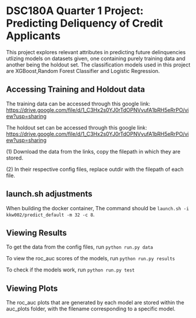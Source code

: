 # DSC180A Quarter 1 Project: Predicting Deliquency of Credit Applicants
This project explores relevant attributes in predicting future delinquencies utlizing models on datasets given, one containing purely training data and another being the holdout set. The classification models used in this project are XGBoost,Random Forest Classifier and Logistic Regression.

## Accessing Training and Holdout data

The training data can be accessed through this google link: https://drive.google.com/file/d/1_C3Hx2s0YJ0rTdOPNVvufA1bRH5eRrPO/view?usp=sharing

The holdout set can be accessed through this google link: https://drive.google.com/file/d/1_C3Hx2s0YJ0rTdOPNVvufA1bRH5eRrPO/view?usp=sharing

(1) Download the data from the links, copy the filepath in which they are stored.

(2) In their respective config files, replace outdir with the filepath of each file.
## launch.sh adjustments
When building the docker container, The command should be ```launch.sh -i kkw002/predict_default -m 32 -c 8```.

## Viewing Results
To get the data from the config files, run ``` python run.py data ```

To view the roc_auc scores of the models, run  ``` python run.py results ```

To check if the models work, run ``` python run.py test ```
## Viewing Plots
The roc_auc plots that are generated by each model are stored within the auc_plots folder, with the filename corresponding to a specific model. 
